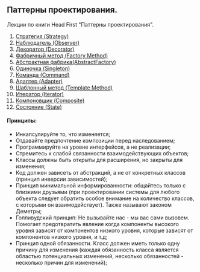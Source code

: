 ## Паттерны проектирования.

Лекции по книги Head First "Паттерны проектирования".

1. [Стратегия (Strategy)](Strategy/readme.md)
2. [Наблюдатель (Observer)](Observer/readme.md)
3. [Декоратор (Decorator)](Decorator/readme.md)
4. [Фабричный метод (Factory Method)](FactoryMethod/readme.md)
5. [Абстрактная фабрика(AbstractFactory)](AbstractFactory/readme.md)
6. [Одиночка (Singleton)](Singleton/readme.md)
7. [Команда (Command)](Command/readme.md)
8. [Адаптер (Adapter)](Adapter/readme.md)
9. [Шаблонный метод (Template Method)](TemplateMethod/readme.md)
10. [Итератор (Iterator)](Iterator/readme.md)
11. [Компоновщик (Composite)](Composite/readme.md)
12. [Состояние (State)](State/readme.md)


#### Принципы:
- Инкапсулируйте то, что изменяется;
- Отдавайте предпочтение композиции перед наследованием;
- Программируйте на уровне интерфейсов, а не реализации;
- Стремитесь к слабой связанности взаимодействующих объектов;
- Классы должны быть открыты для расширения, но закрыты для изменения;
- Код должен зависеть от абстракций, а не от конкретных классов (принцип инверсии зависимостей);
- Принцип минимальной информированности: общайтесь только с близкими друзьями (при проектировании системы
  для любого объекта следует обратить особое внимание на количество классов, с которыми он взаимодействует).
  Также называют законом Деметры;
- Голливудский принцип: Не вызывайте нас - мы вас сами вызовем. Помогает предотвратить явление когда компоненты
  высокого уровня зависят от компонентов низкого уровня, которые зависят от компонентов низкого уровня, и т.д;
- Принцип одной обязанности. Класс должен иметь только одну причину для изменения (каждая обязанность класса
  является областью потенциальных изменений, несколько обязанностей - несколько причин для изменений);
